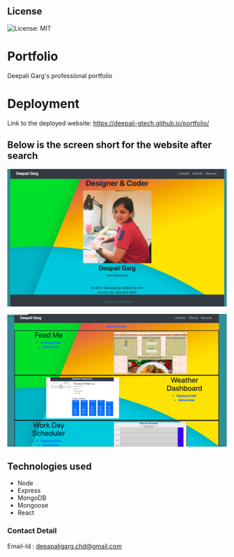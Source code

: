 ## License
![License: MIT](https://img.shields.io/badge/License-MIT-yellow.svg)

# Portfolio
Deepali Garg's professional portfolio


# Deployment

Link to the deployed website:  https://deepali-gtech.github.io/portfolio/


## Below is the screen short for the website after search

![Website](./public/portfolio.png)


![Website](./public/portfolio-main.png)


## Technologies used
* Node
* Express
* MongoDB 
* Mongoose
* React 

### Contact Detail 
Email-Id : deeapaligarg.chd@gmail.com